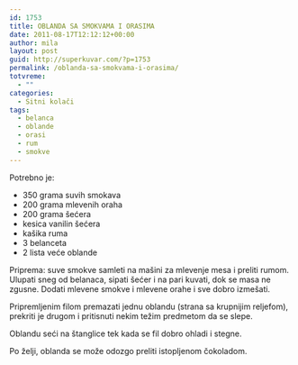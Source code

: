 ```yaml
---
id: 1753
title: OBLANDA SA SMOKVAMA I ORASIMA
date: 2011-08-17T12:12:12+00:00
author: mila
layout: post
guid: http://superkuvar.com/?p=1753
permalink: /oblanda-sa-smokvama-i-orasima/
totvreme:
  - ""
categories:
  - Sitni kolači
tags:
  - belanca
  - oblande
  - orasi
  - rum
  - smokve
---
```

Potrebno je:

  * 350 grama suvih smokava
  * 200 grama mlevenih oraha
  * 200 grama šećera
  * kesica vanilin šećera
  * kašika ruma
  * 3 belanceta
  * 2 lista veće oblande

Priprema: suve smokve samleti na mašini za mlevenje mesa i preliti rumom. Ulupati sneg od belanaca, sipati šećer i na pari kuvati, dok se masa ne zgusne. Dodati mlevene smokve i mlevene orahe i sve dobro izmešati.

Pripremljenim filom premazati jednu oblandu (strana sa krupnijim reljefom), prekriti je drugom i pritisnuti nekim težim predmetom da se slepe.

Oblandu seći na štanglice tek kada se fil dobro ohladi i stegne.

Po želji, oblanda se može odozgo preliti istopljenom čokoladom.